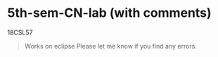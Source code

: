 # 5th-sem-CN-lab (with comments)
18CSL57
>Works on eclipse
Please let me know if you find any errors.
